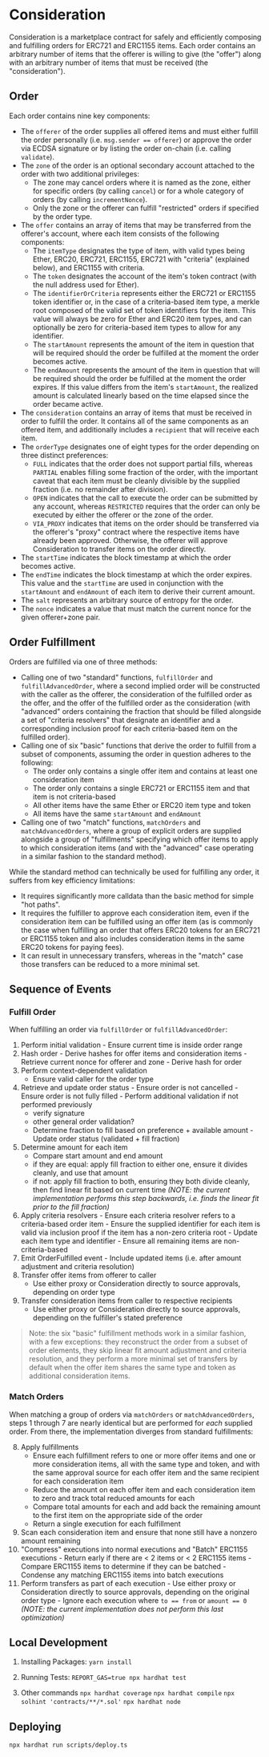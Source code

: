 # Consideration

Consideration is a marketplace contract for safely and efficiently composing and fulfilling orders for ERC721 and ERC1155 items. Each order contains an arbitrary number of items that the offerer is willing to give (the "offer") along with an arbitrary number of items that must be received (the "consideration").

## Order

Each order contains nine key components:
-   The `offerer` of the order supplies all offered items and must either fulfill the order personally (i.e. `msg.sender == offerer`) or approve the order via ECDSA signature or by listing the order on-chain (i.e. calling `validate`).
- The `zone` of the order is an optional secondary account attached to the order with two additional privileges:
   - The zone may cancel orders where it is named as the zone, either for specific orders (by calling `cancel`) or for a whole category of orders (by calling `incrementNonce`).
   - Only the zone or the offerer can fulfill "restricted" orders if specified by the order type.
- The `offer` contains an array of items that may be transferred from the offerer's account, where each item consists of the following components:
   - The `itemType` designates the type of item, with valid types being Ether, ERC20, ERC721, ERC1155, ERC721 with "criteria" (explained below), and ERC1155 with criteria.
   - The `token` designates the account of the item's token contract (with the null address used for Ether).
   - The `identifierOrCriteria` represents either the ERC721 or ERC1155 token identifier or, in the case of a criteria-based item type, a merkle root composed of the valid set of token identifiers for the item. This value will always be zero for Ether and ERC20 item types, and can optionally be zero for criteria-based item types to allow for any identifier.
   - The `startAmount` represents the amount of the item in question that will be required should the order be fulfilled at the moment the order becomes active.
   - The `endAmount` represents the amount of the item in question that will be required should the order be fulfilled at the moment the order expires. If this value differs from the item's `startAmount`, the realized amount is calculated linearly based on the time elapsed since the order became active.
- The `consideration` contains an array of items that must be received in order to fulfill the order. It contains all of the same components as an offered item, and additionally includes a `recipient` that will receive each item.
- The `orderType` designates one of eight types for the order depending on three distinct preferences:
   - `FULL` indicates that the order does not support partial fills, whereas `PARTIAL` enables filling some fraction of the order, with the important caveat that each item must be cleanly divisible by the supplied fraction (i.e. no remainder after division).
   - `OPEN` indicates that the call to execute the order can be submitted by any account, whereas `RESTRICTED` requires that the order can only be executed by either the offerer or the zone of the order.
   - `VIA_PROXY` indicates that items on the order should be transferred via the offerer's "proxy" contract where the respective items have already been approved. Otherwise, the offerer will approve Consideration to transfer items on the order directly.
- The `startTime` indicates the block timestamp at which the order becomes active.
- The `endTime` indicates the block timestamp at which the order expires. This value and the `startTime` are used in conjunction with the `startAmount` and `endAmount` of each item to derive their current amount.
- The `salt` represents an arbitrary source of entropy for the order.
- The `nonce` indicates a value that must match the current nonce for the given offerer+zone pair.

## Order Fulfillment

Orders are fulfilled via one of three methods:
- Calling one of two "standard" functions, `fulfillOrder` and `fulfillAdvancedOrder`, where a second implied order will be constructed with the caller as the offerer, the consideration of the fulfilled order as the offer, and the offer of the fulfilled order as the consideration (with "advanced" orders containing the fraction that should be filled alongside a set of "criteria resolvers" that designate an identifier and a corresponding inclusion proof for each criteria-based item on the fulfilled order).
- Calling one of six "basic" functions that derive the order to fulfill from a subset of components, assuming the order in question adheres to the following:
   - The order only contains a single offer item and contains at least one consideration item
   - The order only contains a single ERC721 or ERC1155 item and that item is not criteria-based
   - All other items have the same Ether or ERC20 item type and token
   - All items have the same `startAmount` and `endAmount`
- Calling one of two "match" functions, `matchOrders` and `matchAdvancedOrders`, where a group of explicit orders are supplied alongside a group of "fulfillments" specifying which offer items to apply to which consideration items (and with the "advanced" case operating in a similar fashion to the standard method).

While the standard method can technically be used for fulfilling any order, it suffers from key efficiency limitations:
- It requires significantly more calldata than the basic method for simple "hot paths".
- It requires the fulfiller to approve each consideration item, even if the consideration item can be fulfilled using an offer item (as is commonly the case when fulfilling an order that offers ERC20 tokens for an ERC721 or ERC1155 token and also includes consideration items in the same ERC20 tokens for paying fees).
- It can result in unnecessary transfers, whereas in the "match" case those transfers can be reduced to a more minimal set.

## Sequence of Events

### Fulfill Order
When fulfilling an order via `fulfillOrder` or `fulfillAdvancedOrder`:
  1. Perform initial validation
    - Ensure current time is inside order range
  2. Hash order
    - Derive hashes for offer items and consideration items
    - Retrieve current nonce for offerer and zone
    - Derive hash for order
  3. Perform context-dependent validation
     - Ensure valid caller for the order type
  4. Retrieve and update order status
    - Ensure order is not cancelled
    - Ensure order is not fully filled
    - Perform additional validation if not performed previously
      - verify signature
      - other general order validation?
     - Determine fraction to fill based on preference + available amount
    - Update order status (validated + fill fraction)
  5. Determine amount for each item
     - Compare start amount and end amount
      - if they are equal: apply fill fraction to either one, ensure it divides cleanly, and use that amount
      - if not: apply fill fraction to both, ensuring they both divide cleanly, then find linear fit based on current time *(NOTE: the current implementation performs this step backwards, i.e. finds the linear fit prior to the fill fraction)*
  6. Apply criteria resolvers
    - Ensure each criteria resolver refers to a criteria-based order item
    - Ensure the supplied identifier for each item is valid via inclusion proof if the item has a non-zero criteria root
    - Update each item type and identifier
    - Ensure all remaining items are non-criteria-based
  7. Emit OrderFulfilled event
    - Include updated items (i.e. after amount adjustment and criteria resolution)
  8. Transfer offer items from offerer to caller
     - Use either proxy or Consideration directly to source approvals, depending on order type
  9. Transfer consideration items from caller to respective recipients
     - Use either proxy or Consideration directly to source approvals, depending on the fulfiller's stated preference

> Note: the six "basic" fulfillment methods work in a similar fashion, with a few exceptions: they reconstruct the order from a subset of order elements, they skip linear fit amount adjustment and criteria resolution, and they perform a more minimal set of transfers by default when the offer item shares the same type and token as additional consideration items.

### Match Orders

When matching a group of orders via `matchOrders` or `matchAdvancedOrders`, steps 1 through 7 are nearly identical but are performed for _each_ supplied order. From there, the implementation diverges from standard fulfillments:

  8. Apply fulfillments
     - Ensure each fulfillment refers to one or more offer items and one or more consideration items, all with the same type and token, and with the same approval source for each offer item and the same recipient for each consideration item
     - Reduce the amount on each offer item and each consideration item to zero and track total reduced amounts for each
     - Compare total amounts for each and add back the remaining amount to the first item on the appropriate side of the order
     - Return a single execution for each fulfillment
  9. Scan each consideration item and ensure that none still have a nonzero amount remaining
  10. "Compress" executions into normal executions and "Batch" ERC1155 executions
     - Return early if there are < 2 items or < 2 ERC1155 items
     - Compare ERC1155 items to determine if they can be batched
     - Condense any matching ERC1155 items into batch executions
  11. Perform transfers as part of each execution
     - Use either proxy or Consideration directly to source approvals, depending on the original order type
     -  Ignore each execution where `to == from` or `amount == 0` *(NOTE: the current implementation does not perform this last optimization)*

## Local Development

1. Installing Packages:
   `yarn install`

2. Running Tests:
   `REPORT_GAS=true npx hardhat test`

3. Other commands
   `npx hardhat coverage`
   `npx hardhat compile`
   `npx solhint 'contracts/**/*.sol'`
   `npx hardhat node`

## Deploying

`npx hardhat run scripts/deploy.ts`
